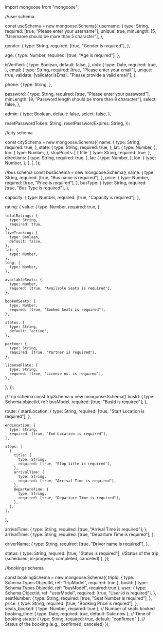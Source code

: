 import mongoose from "mongoose";

//user schema

const useSchema = new mongoose.Schema({
username: {
type: String,
required: [true, "Please enter your username"],
unique: true,
minLength: [5, "Username should be more than 5 character"],
},

gender: {
type: String,
required: [true, "Gender is required"],
},

age: {
type: Number,
required: [true, "Age is required"],
},

isVerified: {
type: Boolean,
default: false,
},
dob: {
type: Date,
required: true,
},
email: {
type: String,
required: [true, "Please enter your email"],
unique: true,
validate: [validator.isEmail, "Please provide a valid email"],
},

phone: {
type: String,
},

password: {
type: String,
required: [true, "Please enter your password"],
minLength: [8, "Password length should be more than 8 character"],
select: false,
},

admin: {
type: Boolean,
default: false,
select: false,
},

resetPasswordToken: String,
resetPasswordExpires: String,
});

//city schema

const citySchema = new mongoose.Schema({
name: {
type: String,
required: true,
},
state: {
type: String,
required: true,
},
lat: {
type: Number,
},
lon: {
type: Number,
},
stopPoints: [
{
title: {
type: String,
required: true,
},
directions: {
type: String,
required: true,
},
lat: {
type: Number,
},
lon: {
type: Number,
},
},
],
});

//bus schema
const busSchema = new mongoose.Schema({
name: {
type: String,
required: [true, "Bus name is required"],
},
price: {
type: Number,
requred: [true, "Price is required"],
},
busType: {
type: String,
required: [true, "Bus Type is required"],
},

capacity: {
type: Number,
required: [true, "Capacity is required"],
},

rating: {
value: {
type: Number,
required: true,
},

    totalRatings: {
      type: String,
      required: true,
    },
    liveTracking: {
      type: Boolean,
      default: false,
    },
    lat: {
      type: Number,
    },
    long: {
      type: Number,
    },

    availableSeats: {
      type: Number,
      requred: [true, "Available Seats is required"],
    },

    bookedSeats: {
      type: Number,
      requred: [true, "Booked Seats is required"],
    },

    status: {
      type: String,
      default: "active",
    },

    partner: {
      type: String,
      required: [true, "Partner is required"],
    },

    licensePlate: {
      type: String,
      requred: [true, "License no. is required"],
    },

},
});

// trip schema
const tripSchema = new mongoose.Schema({
busId: {
type: Schema.objectId,
ref: busModel,
required: [true, "BusId is required"],
},

route: {
startLocation: {
type: String,
required: [true, "Start Location is required"],
},

    endLocation: {
      type: String,
      required: [true, "End Location is required"],
    },

    stops: [
      {
        title: {
          type: String,
          required: [true, "Stop title is required"],
        },
        arrivalTime: {
          type: String,
          required: [true, "Arrival Time is required"],
        },
        departureTime: {
          type: String,
          required: [true, "Departure Time is required"],
        },
      },
    ],

},

arrivalTime: {
type: String,
required: [true, "Arrival Time is required"],
},
arrivalTime: {
type: String,
required: [true, "Departure Time is required"],
},

driverName: {
type: String,
required: [true, "Driver name is required"],
},

status: {
type: String,
requred: [true, "Status is required"], //Status of the trip (scheduled, in-progress, completed, canceled)
},
});

//bookings schema

const bookingSchema = new mongoose.Schema({
tripId: { type: Schema.Types.ObjectId, ref: "tripModel", required: true },
busId: { type: Schema.Types.ObjectId, ref: "busModel", required: true },
user: {
type: Schema.ObjectId,
ref: "userModel",
required: [true, "User id is required"],
},
seatNumber: {
type: String,
required: [true, "Seat Number is required"],
},
price: {
type: String,
required: [true, "Booking Price is requred"],
},
seats_booked: { type: Number, required: true }, // Number of seats booked
booking_time: { type: Date, required: true, default: Date.now }, // Time of booking
status: { type: String, required: true, default: "confirmed" }, // Status of the booking (e.g., confirmed, canceled)
});
